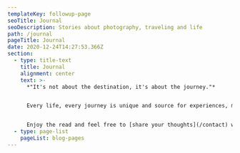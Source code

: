 ```yaml
---
templateKey: followup-page
seoTitle: Journal
seoDescription: Stories about photography, traveling and life
path: /journal
pageTitle: Journal
date: 2020-12-24T14:27:53.366Z
section:
  - type: title-text
    title: Journal
    alignment: center
    text: >-
      *"It's not about the destination, it's about the journey."*


      Every life, every journey is unique and source for experiences, moments and stories. This journal is a place to record some of mine, to save them for a later time and to be helpful, inspiring or even entertaining for others to read. I share stories behind photos, tips, insights, personal development and my life - so to say thoughts that come up in my head.


      Enjoy the read and feel free to [share your thoughts](/contact) with me if you like to!
  - type: page-list
    pageList: blog-pages
---
```

